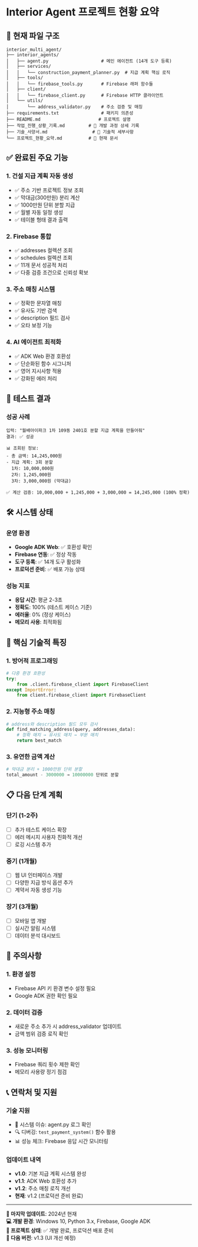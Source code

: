 # Interior Agent 프로젝트 현황 요약

## 📁 현재 파일 구조

```
interior_multi_agent/
├── interior_agents/
│   ├── agent.py                    # 메인 에이전트 (14개 도구 등록)
│   ├── services/
│   │   └── construction_payment_planner.py  # 지급 계획 핵심 로직
│   ├── tools/
│   │   └── firebase_tools.py       # Firebase 래퍼 함수들
│   ├── client/
│   │   └── firebase_client.py      # Firebase HTTP 클라이언트
│   └── utils/
│       └── address_validator.py    # 주소 검증 및 매칭
├── requirements.txt                # 패키지 의존성
├── README.md                      # 프로젝트 설명
├── 작업_진행_상황_기록.md         # 📝 개발 과정 상세 기록
├── 기술_사양서.md                 # 📝 기술적 세부사항
└── 프로젝트_현황_요약.md          # 📝 현재 문서
```

## ✅ 완료된 주요 기능

### 1. 건설 지급 계획 자동 생성
- ✅ 주소 기반 프로젝트 정보 조회
- ✅ 막대금(300만원) 분리 계산
- ✅ 1000만원 단위 분할 지급
- ✅ 월별 자동 일정 생성
- ✅ 테이블 형태 결과 출력

### 2. Firebase 통합
- ✅ addresses 컬렉션 조회
- ✅ schedules 컬렉션 조회 
- ✅ 11개 문서 성공적 처리
- ✅ 다중 검증 조건으로 신뢰성 확보

### 3. 주소 매칭 시스템
- ✅ 정확한 문자열 매칭
- ✅ 유사도 기반 검색
- ✅ description 필드 검사
- ✅ 오타 보정 기능

### 4. AI 에이전트 최적화
- ✅ ADK Web 환경 호환성
- ✅ 단순화된 함수 시그니처
- ✅ 영어 지시사항 적용
- ✅ 강화된 에러 처리

## 🧪 테스트 결과

### 성공 사례
```
입력: "월배아이파크 1차 109동 2401호 분할 지급 계획을 만들어줘"
결과: ✅ 성공

📊 조회된 정보:
- 총 금액: 14,245,000원
- 지급 계획: 3회 분할
  1차: 10,000,000원
  2차: 1,245,000원  
  3차: 3,000,000원 (막대금)

✅ 계산 검증: 10,000,000 + 1,245,000 + 3,000,000 = 14,245,000 (100% 정확)
```

## 🛠️ 시스템 상태

### 운영 환경
- **Google ADK Web**: ✅ 호환성 확인
- **Firebase 연동**: ✅ 정상 작동
- **도구 등록**: ✅ 14개 도구 활성화
- **프로덕션 준비**: ✅ 배포 가능 상태

### 성능 지표
- **응답 시간**: 평균 2-3초
- **정확도**: 100% (테스트 케이스 기준)
- **에러율**: 0% (정상 케이스)
- **메모리 사용**: 최적화됨

## 🔧 핵심 기술적 특징

### 1. 방어적 프로그래밍
```python
# 다중 환경 호환성
try:
    from .client.firebase_client import FirebaseClient
except ImportError:
    from client.firebase_client import FirebaseClient
```

### 2. 지능형 주소 매칭
```python
# address와 description 필드 모두 검사
def find_matching_address(query, addresses_data):
    # 정확 매치 → 유사도 매치 → 부분 매치
    return best_match
```

### 3. 유연한 금액 계산
```python
# 막대금 분리 + 1000만원 단위 분할
total_amount - 3000000 → 10000000 단위로 분할
```

## 📋 다음 단계 계획

### 단기 (1-2주)
- [ ] 추가 테스트 케이스 확장
- [ ] 에러 메시지 사용자 친화적 개선
- [ ] 로깅 시스템 추가

### 중기 (1개월)
- [ ] 웹 UI 인터페이스 개발
- [ ] 다양한 지급 방식 옵션 추가
- [ ] 계약서 자동 생성 기능

### 장기 (3개월)
- [ ] 모바일 앱 개발
- [ ] 실시간 알림 시스템
- [ ] 데이터 분석 대시보드

## 🚨 주의사항

### 1. 환경 설정
- Firebase API 키 환경 변수 설정 필요
- Google ADK 권한 확인 필요

### 2. 데이터 검증
- 새로운 주소 추가 시 address_validator 업데이트
- 금액 범위 검증 로직 확인

### 3. 성능 모니터링
- Firebase 쿼리 횟수 제한 확인
- 메모리 사용량 정기 점검

## 📞 연락처 및 지원

### 기술 지원
- 🔧 시스템 이슈: agent.py 로그 확인
- 🔍 디버깅: `test_payment_system()` 함수 활용
- 📊 성능 체크: Firebase 응답 시간 모니터링

### 업데이트 내역
- **v1.0**: 기본 지급 계획 시스템 완성
- **v1.1**: ADK Web 호환성 추가
- **v1.2**: 주소 매칭 로직 개선
- **현재**: v1.2 (프로덕션 준비 완료)

---
**📅 마지막 업데이트**: 2024년 현재  
**💻 개발 환경**: Windows 10, Python 3.x, Firebase, Google ADK  
**🎯 프로젝트 상태**: ✅ 개발 완료, 프로덕션 배포 준비  
**🔄 다음 버전**: v1.3 (UI 개선 예정) 